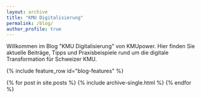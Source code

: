 ```yaml
---
layout: archive
title: "KMU Digitalisierung"
permalink: /blog/
author_profile: true
---
```


Willkommen im Blog "KMU Digitalisierung" von KMUpower. Hier finden Sie aktuelle Beiträge, Tipps und Praxisbeispiele rund um die digitale Transformation für Schweizer KMU.

{% include feature_row id="blog-features" %}

{% for post in site.posts %}
  {% include archive-single.html %}
{% endfor %}
